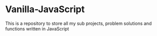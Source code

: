 # Vanilla-JavaScript
This is a repository to store all my sub projects, problem solutions and functions written in JavaScript
